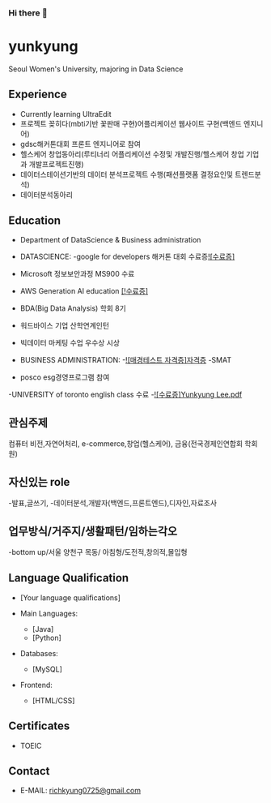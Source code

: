 ### Hi there 👋

<!--
**yunkyung0725/yunkyung0725** is a ✨ _special_ ✨ repository because its `README.md` (this file) appears on your GitHub profile.

Here are some ideas to get you started:


- 🔭 I’m currently working on ...
- 🌱 I’m currently learning ...
- 👯 I’m looking to collaborate on ...
- 🤔 I’m looking for help with ...
- 💬 Ask me about ...
- 📫 How to reach me: ...
- 😄 Pronouns: ...
- ⚡ Fun fact: ...
-->

# yunkyung
Seoul Women's University,  majoring in Data Science
## Experience
- Currently learning UltraEdit
- 프로젝트 꽂히다(mbti기반 꽃판매 구현)어플리케이션 웹사이트 구현(백엔드 엔지니어)
- gdsc해커톤대회 프론트 엔지니어로 참여
- 헬스케어 창업동아리(루티너리 어플리케이션 수정및 개발진행/헬스케어 창업 기업과 개발프로젝트진행)
- 데이터스테이션기반의 데이터 분석프로젝트 수행(패션플랫폼 결정요인및 트렌드분석)
-  데이터분석동아리




## Education
- Department of DataScience & Business administration
- DATASCIENCE:
 -google for developers 해커톤 대회 수료증[![수료증]](https://www.notion.so/e62fe44b6e4e4ce2b61cfe368dcb40f5)
 - Microsoft 정보보안과정 MS900 수료
 - AWS Generation AI education [[!수료증]](https://www.notion.so/98cef35f4ffa402898f598b4b3cf79fb)
 - BDA(Big Data Analysis) 학회 8기
 - 워드바이스 기업 산학연계인턴
 - 빅데이터 마케팅 수업 우수상 시상
  
- BUSINESS ADMINISTRATION:
   -[![매경테스트 자격증]자격증](https://www.notion.so/01c6232bbeac448bad57d4fa3335b99a)
   -SMAT
- posco esg경영프로그램 참여
  
-UNIVERSITY of toronto english class 수료
  -[![수료증]Yunkyung Lee.pdf](file:///C:/Users/pc/Downloads/Yunkyung%20Lee%20(1).pdf)


## 관심주제
컴퓨터 비전,자연어처리,
e-commerce,창업(헬스케어), 금융(전국경제인연합회 학회원)




## 자신있는 role
-발표,글쓰기,
-데이터분석,개발자(백엔드,프론트엔드),디자인,자료조사


## 업무방식/거주지/생활패턴/임하는각오
-bottom up/서울 양천구 목동/ 아침형/도전적,창의적,몰입형
   

## Language Qualification
- [Your language qualifications]

- Main Languages: 
  - [Java]
  - [Python]
- Databases: 
  - [MySQL]
- Frontend: 
  - [HTML/CSS]

## Certificates
- TOEIC



## Contact
- E-MAIL: richkyung0725@gmail.com

